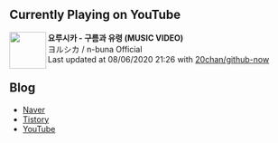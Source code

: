 ## Currently Playing on YouTube

[<img align="left" height="65" src="https://yt3.ggpht.com/a/AATXAJyD8SYdT_Rg-adPJZlfdZlzXXXjE23fk_xkI078=s88-c-k-c0xffffffff-no-nd-rj">](https://www.youtube.com/channel/UCRIgIJQWuBJ0Cv_VlU3USNA)

**요루시카 - 구름과 유령 (MUSIC VIDEO)**  
ヨルシカ / n-buna Official  
Last updated at 08/06/2020 21:26 with [20chan/github-now](https://github.com/20chan/github-now)

## Blog

- [Naver](http://blog.naver.com/neurowhai)
- [Tistory](http://neurowhai.tistory.com/)
- [YouTube](https://www.youtube.com/channel/UCB_v1xU6laBHOeH6z4L-Mtw)
